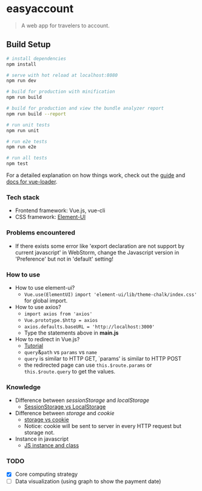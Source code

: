 # easyaccount

> A web app for travelers to account.

## Build Setup

``` bash
# install dependencies
npm install

# serve with hot reload at localhost:8080
npm run dev

# build for production with minification
npm run build

# build for production and view the bundle analyzer report
npm run build --report

# run unit tests
npm run unit

# run e2e tests
npm run e2e

# run all tests
npm test
```

For a detailed explanation on how things work, check out the [guide](http://vuejs-templates.github.io/webpack/) and [docs for vue-loader](http://vuejs.github.io/vue-loader).

### Tech stack
- Frontend framework: Vue.js, vue-cli
- CSS framework: [Element-UI](http://element.eleme.io/)

### Problems encountered

- If there exists some error like 'export declaration are not support by current javascript' in WebStorm, change the Javascript version in 'Preference' but not in 'default' setting!

### How to use
- How to use element-ui? 
    + `Vue.use(ElementUI)` `import 'element-ui/lib/theme-chalk/index.css'` for global import.
- How to use axios? 
    + `import axios from 'axios'`
    + `Vue.prototype.$http = axios`
    + `axios.defaults.baseURL = 'http://localhost:3000'`
    + Type the statements above in **main.js**
- How to redirect in Vue.js?
    + [Tutorial](https://www.cnblogs.com/eva3288/p/8204713.html)
    + `query`&`path` vs `params` vs `name`
    + `query` is similar to HTTP GET, `params' is similar to HTTP POST
    + the redirected page can use `this.$route.params` or `this.$route.query` to get the values.
   
### Knowledge
- Difference between *sessionStorage* and *localStorage*
    + [SessionStorage vs LocalStorage](https://stackoverflow.com/questions/5523140/html5-local-storage-vs-session-storage)
- Difference between *storage* and *cookie*
    + [storage vs cookie](https://stackoverflow.com/questions/3220660/local-storage-vs-cookies)
    + Notice: cookie will be sent to server in every HTTP request but storage not.
- Instance in javascript
    + [JS instance and class](http://blog.csdn.net/alex8046/article/details/51940518)

### TODO
-[x] Core computing strategy
-[ ] Data visualization (using graph to show the payment date)